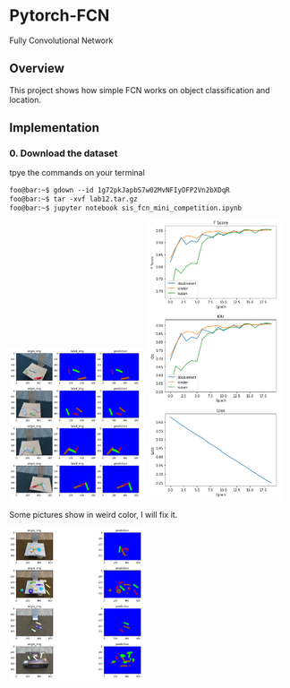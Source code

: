 # Pytorch-FCN
Fully Convolutional Network


## Overview
This project shows how simple FCN works on object classification and location.


## Implementation

### 0. Download the dataset

tpye the commands on your terminal
```console
foo@bar:~$ gdown --id 1g72pkJapbS7w02MvNFIyOFP2Vn2bXDqR
foo@bar:~$ tar -xvf lab12.tar.gz
foo@bar:~$ jupyter notebook sis_fcn_mini_competition.ipynb
```


<td>
<img src="result/pred_result.PNG" width="48%"/>
<img src="result/result_graph.PNG" width="48%"/>
</td>

Some pictures show in weird color, I will fix it.

<td>
<img src="result/test_result.PNG" width="48%"/>
</td>
